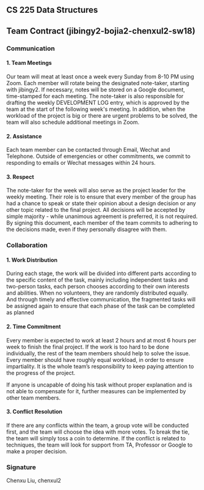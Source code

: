 
## CS 225 Data Structures
## Team Contract (jibingy2-bojia2-chenxul2-sw18)

### Communication
#### 1. Team Meetings
   Our team will meat at least once a week every Sunday from 8-10 PM using Zoom. Each member will rotate being the designated note-taker, starting with jibingy2. If necessary, notes will be stored on a Google document, time-stamped for each meeting. The note-taker is also responsible for drafting the weekly DEVELOPMENT LOG entry, which is approved by the team at the start of the following week's meeting. In addition, when the workload of the project is big or there are urgent problems to be solved, the team will also schedule additional meetings in Zoom.
#### 2. Assistance
   Each team member can be contacted through Email, Wechat and Telephone. Outside of emergencies or other commitments, we commit to responding to emails or Wechat messages within 24 hours.
#### 3. Respect
   The note-taker for the week will also serve as the project leader for the weekly meeting. Their role is to ensure that every member of the group has had a chance to speak or state their opinion about a design decision or any other topic related to the final project. All decisions will be accepted by simple majority - while unanimous agreement is preferred, it is not required. By signing this document, each member of the team commits to adhering to the decisions made, even if they personally disagree with them.
### Collaboration
#### 1. Work Distribution
   During each stage, the work will be divided into different parts according to the specific content of the task, mainly including independent tasks and two-person tasks, each person chooses according to their own interests and abilities. When no  volunteers, they are randomly distributed equally. And through timely and effective communication, the fragmented tasks will be assigned again to ensure that each phase of the task can be completed as planned
#### 2. Time Commitment
   Every member is expected to work at least 2 hours and at most 6 hours per week to finish the final project. If the work is too hard to be done individually, the rest of the team members should help to solve the issue. Every member should have roughly equal workload, in order to ensure impartiality. It is the whole team’s responsibility to keep paying attention to the progress of the project. 
 
If anyone is uncapable of doing his task without proper explanation and is not able to compensate for it, further measures can be implemented by other team members.
#### 3. Conflict Resolution
If there are any conflicts within the team, a group vote will be conducted first, and the team will choose the idea with more votes. To break the tie, the team will simply toss a coin to determine. If the conflict is related to techniques, the team will look for support from TA, Professor or Google to make a proper decision.

### Signature
Chenxu Liu, chenxul2



